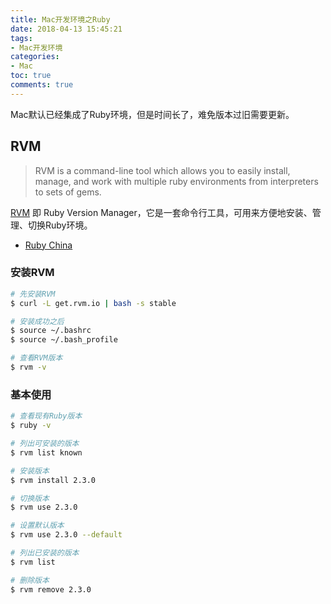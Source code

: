 ```yaml
---
title: Mac开发环境之Ruby
date: 2018-04-13 15:45:21
tags: 
- Mac开发环境
categories:
- Mac
toc: true
comments: true
---
```


Mac默认已经集成了Ruby环境，但是时间长了，难免版本过旧需要更新。

## RVM

> RVM is a command-line tool which allows you to easily install, manage, and work with multiple ruby environments from interpreters to sets of gems.

[RVM](http://www.rvm.io/) 即 Ruby Version Manager，它是一套命令行工具，可用来方便地安装、管理、切换Ruby环境。

- [Ruby China](https://ruby-china.org/)

### 安装RVM

``` bash
# 先安装RVM
$ curl -L get.rvm.io | bash -s stable

# 安装成功之后
$ source ~/.bashrc  
$ source ~/.bash_profile 

# 查看RVM版本
$ rvm -v
```

### 基本使用

```bash
# 查看现有Ruby版本
$ ruby -v

# 列出可安装的版本
$ rvm list known

# 安装版本
$ rvm install 2.3.0

# 切换版本
$ rvm use 2.3.0

# 设置默认版本
$ rvm use 2.3.0 --default

# 列出已安装的版本
$ rvm list

# 删除版本
$ rvm remove 2.3.0
```
